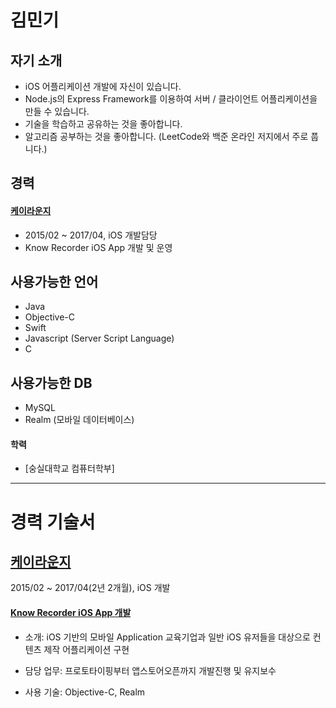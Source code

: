 김민기
====

## 자기 소개

- iOS 어플리케이션 개발에 자신이 있습니다.
- Node.js의 Express Framework를 이용하여 서버 / 클라이언트 어플리케이션을 만들 수 있습니다.
- 기술을 학습하고 공유하는 것을 좋아합니다.
- 알고리즘 공부하는 것을 좋아합니다. (LeetCode와 백준 온라인 저지에서 주로 풉니다.)

## 경력

#### [케이라운지](http://www.klounges.com/)

- 2015/02 ~ 2017/04, iOS 개발담당
- Know Recorder iOS App 개발 및 운영

## 사용가능한 언어

- Java
- Objective-C
- Swift
- Javascript (Server Script Language)
- C

## 사용가능한 DB
- MySQL
- Realm (모바일 데이터베이스)

#### 학력

- [숭실대학교 컴퓨터학부]

---

경력 기술서
========

## [케이라운지](http://www.klounges.com/)

 2015/02 ~ 2017/04(2년 2개월), iOS 개발

#### [Know Recorder iOS App 개발](http://www.klounges.com/ko/#section_knowrecorder)

- 소개: iOS 기반의 모바일 Application
교육기업과 일반 iOS 유저들을 대상으로 컨텐츠 제작 어플리케이션 구현

- 담당 업무: 프로토타이핑부터 앱스토어오픈까지 개발진행 및 유지보수 
- 사용 기술: Objective-C, Realm
